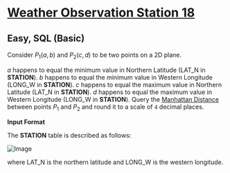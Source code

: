 # [Weather Observation Station 18](https://www.hackerrank.com/challenges/weather-observation-station-18/problem?isFullScreen=true)

## Easy, SQL (Basic)
Consider $P_1(a, b)$ and $P_2(c, d)$ to be two points on a 2D plane.

$a$ happens to equal the minimum value in Northern Latitude (LAT_N in **STATION**).
$b$ happens to equal the minimum value in Western Longitude (LONG_W in **STATION**).
$c$ happens to equal the maximum value in Northern Latitude (LAT_N in **STATION**).
$d$ happens to equal the maximum value in Western Longitude (LONG_W in **STATION**).
Query the [Manhattan Distance](https://xlinux.nist.gov/dads/HTML/manhattanDistance.html) between points $P_1$ and $P_2$ and round it to a scale of `4` decimal places.

**Input Format**

The **STATION** table is described as follows:

![Image](https://github.com/user-attachments/assets/d764f174-2c61-4117-abb5-f386e67ccba8)

where LAT_N is the northern latitude and LONG_W is the western longitude.